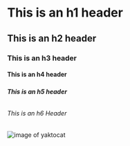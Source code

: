 # <h1> This is an h1 header </h1>
## <h2> This is an h2 header </h2>
### <h3> This is an h3 header </h3>
#### <h4> This is an h4 header </h4>
##### <h5> This is an h5 header </h5>
###### <h6> This is an h6 Header </h6> 
![image of yaktocat](https://octodex.github.com/images/yaktocat.png)
